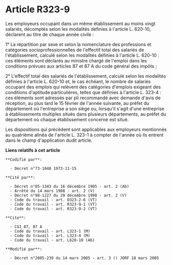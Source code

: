# Article R323-9

Les employeurs occupant dans un même établissement au moins vingt salariés, décomptés selon les modalités définies à
l'article L. 620-10, déclarent au titre de chaque année civile :

1° La répartition par sexe et selon la nomenclature des professions et catégories socioprofessionnelles de l'effectif total
des salariés de l'établissement, calculé selon les modalités définies à l'article L. 620-10 : ces éléments sont déclarés au
ministre chargé de l'emploi dans les conditions prévues aux articles 87 et 87 A du code général des impôts ;

2° L'effectif total des salariés de l'établissement, calculé selon les modalités définies à l'article L. 620-10 et, le cas
échéant, le nombre de salariés occupant des emplois qui relèvent des catégories d'emplois exigeant des conditions d'aptitude
particulières, telles que définies à l'article L. 323-4 : ces éléments sont adressés par pli recommandé avec demande d'avis
de réception, au plus tard le 15 février de l'année suivante, au préfet du département où l'entreprise a son siège ou,
lorsqu'il s'agit d'une entreprise à établissements multiples situés dans plusieurs départements, au préfet du département où
chaque établissement concerné est situé.

Les dispositions qui précèdent sont applicables aux employeurs mentionnés au quatrième alinéa de l'article L. 323-1 à compter
de l'année où ils entrent dans le champ d'application dudit article.

**Liens relatifs à cet article**

	**Codifié par**:

	  - Décret n°73-1048 1973-11-15

	**Cité par**:

	  - Décret n°85-1343 du 16 décembre 1985 - art. 2 (Ab)
	  - Arrêté du 14 mars 1988 - art. 2 (V)
	  - Décret n°98-1227 du 29 décembre 1998 - art. 2 (V)
	  - Code du travail - art. D323-2-6 (VT)
	  - Code du travail - art. R323-9-1 (VT)
	  - Code du travail - art. R323-9-2 (VT)

	**Cite**:

	  - CGI 87, 87 A
	  - Code du travail - art. L323-1 (M)
	  - Code du travail - art. L323-4 (M)
	  - Code du travail - art. L620-10 (Ab)

	**Modifié par**:

	  - Décret n°2005-239 du 14 mars 2005 - art. 3 () JORF 18 mars 2005
